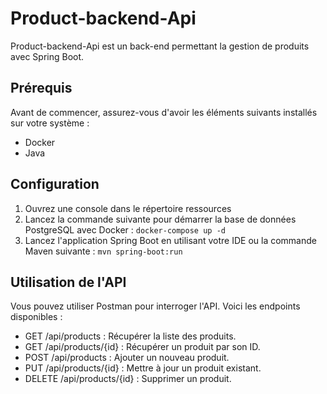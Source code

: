 # Product-backend-Api

Product-backend-Api est un back-end permettant la gestion de produits avec Spring Boot.

## Prérequis

Avant de commencer, assurez-vous d'avoir les éléments suivants installés sur votre système :

- Docker
- Java

## Configuration

1. Ouvrez une console dans le répertoire ressources 
2. Lancez la commande suivante pour démarrer la base de données PostgreSQL avec Docker :
   ```docker-compose up -d```
3. Lancez l'application Spring Boot en utilisant votre IDE ou la commande Maven suivante :
      ```mvn spring-boot:run```

## Utilisation de l'API

Vous pouvez utiliser Postman pour interroger l'API. Voici les endpoints disponibles :

- GET /api/products : Récupérer la liste des produits.
- GET /api/products/{id} : Récupérer un produit par son ID.
- POST /api/products : Ajouter un nouveau produit.
- PUT /api/products/{id} : Mettre à jour un produit existant.
- DELETE /api/products/{id} : Supprimer un produit.



